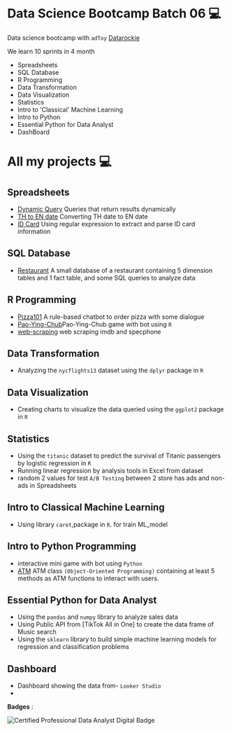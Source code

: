 # Data Science Bootcamp Batch 06 💻

Data science bootcamp with `adToy` [Datarockie](https://datarockie.com/)

We learn 10 sprints in 4 month

- Spreadsheets
- SQL Database
- R Programming
- Data Transformation
- Data Visualization
- Statistics
- Intro to 'Classical' Machine Learning
- Intro to Python
- Essential Python for Data Analyst
- DashBoard


# All my projects 💻

## Spreadsheets
- [Dynamic Query](Dynamic_Query.pdf) Queries that return results dynamically  
- [TH to EN date](TH_to_EN_date.pdf) Converting TH date to EN date
- [ID Card](ID_Card.pdf) Using regular expression to extract and parse ID card information

## SQL Database
- [Restaurant](https://replit.com/@jirawatlimavira/SQLHWbatch6) A small database of a restaurant containing 5 dimension tables and 1 fact table, and some SQL queries to analyze data

## R Programming
- [Pizza101](https://replit.com/@jirawatlimavira/RHWPizza) A rule-based chatbot to order pizza with some dialogue
- [Pao-Ying-Chub](https://replit.com/@jirawatlimavira/RHWRSP#main.r)Pao-Ying-Chub game with bot using `R`
- [web-scraping](Webscraping.pdf) web scraping imdb and specphone

## Data Transformation
- Analyzing the `nycflights13` dataset using the `dplyr` package in `R`

## Data Visualization
- Creating charts to visualize the data queried using the `ggplot2` package in `R`

## Statistics
-  Using the `titanic` dataset to predict the survival of Titanic passengers by logistic regression in `R`
-  Running linear regression by analysis tools in Excel from dataset
-  random 2 values for test `A/B Testing` between 2 store has ads and non-ads in Spreadsheets
 
## Intro to Classical Machine Learning
-  Using library `caret`,package in `R`. for train ML_model

## Intro to Python Programming
-  interactive mini game with bot using `Python`
-  [ATM](python/ATM.py) ATM class `(Object-Oriented Programming)` containing at least 5 methods as ATM functions to interact with users.

## Essential Python for Data Analyst
- Using the `pandas` and `numpy` library to analyze sales data
- Using Public API from [TikTok All in One] to create the data frame of Music search
- Using the `sklearn` library to build simple machine learning models for regression and classification problems

## Dashboard
- Dashboard showing the data from- `Looker Studio`
- 


**Badges** : 

![Certified Professional Data Analyst Digital Badge](https://user-images.githubusercontent.com/125430998/226791157-307f296f-8701-413c-b9d6-c09175b7cbc8.png)


